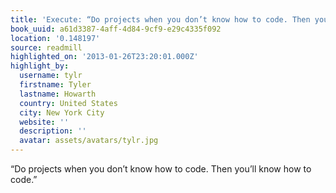 ```yaml
---
title: 'Execute: “Do projects when you don’t know how to code. Then you’ll kn…'
book_uuid: a61d3387-4aff-4d84-9cf9-e29c4335f092
location: '0.148197'
source: readmill
highlighted_on: '2013-01-26T23:20:01.000Z'
highlight_by:
  username: tylr
  firstname: Tyler
  lastname: Howarth
  country: United States
  city: New York City
  website: ''
  description: ''
  avatar: assets/avatars/tylr.jpg
---
```


“Do projects when you don’t know how to code. Then you’ll know how to code.”